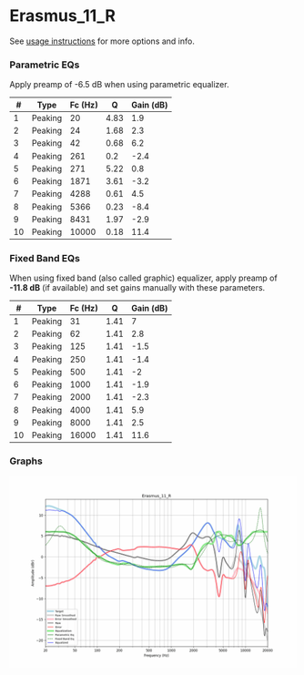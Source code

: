 # Erasmus_11_R
See [usage instructions](https://github.com/jaakkopasanen/AutoEq#usage) for more options and info.

### Parametric EQs
Apply preamp of -6.5 dB when using parametric equalizer.

|   # | Type    |   Fc (Hz) |    Q |   Gain (dB) |
|-----|---------|-----------|------|-------------|
|   1 | Peaking |        20 | 4.83 |         1.9 |
|   2 | Peaking |        24 | 1.68 |         2.3 |
|   3 | Peaking |        42 | 0.68 |         6.2 |
|   4 | Peaking |       261 | 0.2  |        -2.4 |
|   5 | Peaking |       271 | 5.22 |         0.8 |
|   6 | Peaking |      1871 | 3.61 |        -3.2 |
|   7 | Peaking |      4288 | 0.61 |         4.5 |
|   8 | Peaking |      5366 | 0.23 |        -8.4 |
|   9 | Peaking |      8431 | 1.97 |        -2.9 |
|  10 | Peaking |     10000 | 0.18 |        11.4 |

### Fixed Band EQs
When using fixed band (also called graphic) equalizer, apply preamp of **-11.8 dB** (if available) and set gains manually with these parameters.

|   # | Type    |   Fc (Hz) |    Q |   Gain (dB) |
|-----|---------|-----------|------|-------------|
|   1 | Peaking |        31 | 1.41 |         7   |
|   2 | Peaking |        62 | 1.41 |         2.8 |
|   3 | Peaking |       125 | 1.41 |        -1.5 |
|   4 | Peaking |       250 | 1.41 |        -1.4 |
|   5 | Peaking |       500 | 1.41 |        -2   |
|   6 | Peaking |      1000 | 1.41 |        -1.9 |
|   7 | Peaking |      2000 | 1.41 |        -2.3 |
|   8 | Peaking |      4000 | 1.41 |         5.9 |
|   9 | Peaking |      8000 | 1.41 |         2.5 |
|  10 | Peaking |     16000 | 1.41 |        11.6 |

### Graphs
![](./Erasmus_11_R.png)
